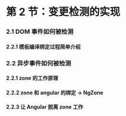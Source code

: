 # 第 2 节：变更检测的实现

### 2.1 DOM 事件如何被检测

#### 2.2.1 模板编译绑定过程简单介绍


### 2.2 异步事件如何被检测

#### 2.2.1 zone 的工作原理

#### 2.2.2 zone 和 angular 的绑定 -> NgZone

#### 2.2.3 让 Angular 脱离 zone 工作









